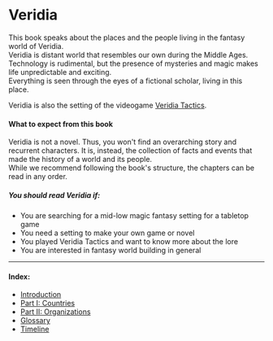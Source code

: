 # <a name="main"></a>Veridia

This book speaks about the places and the people living in the fantasy world of Veridia.\
Veridia is distant world that resembles our own during the Middle Ages. Technology is rudimental, but the presence of mysteries and magic makes life unpredictable and exciting.\
Everything is seen through the eyes of a fictional scholar, living in this place.

Veridia is also the setting of the videogame [Veridia Tactics](https://trisfald.itch.io/veridia-tactics).

#### What to expect from this book
Veridia is not a novel. Thus, you won't find an overarching story and recurrent characters. It is, instead, the collection of facts and events that made the history of a world and its people.\
While we recommend following the book's structure, the chapters can be read in any order.

##### You should read Veridia if:
* You are searching for a mid-low magic fantasy setting for a tabletop game
* You need a setting to make your own game or novel
* You played Veridia Tactics and want to know more about the lore
* You are interested in fantasy world building in general

---

#### Index:

* [Introduction](Introduction.md)
* [Part I: Countries](Countries.md)
* [Part II: Organizations](Organizations.md)
* [Glossary](Glossary.md)
* [Timeline](Timeline.md)
